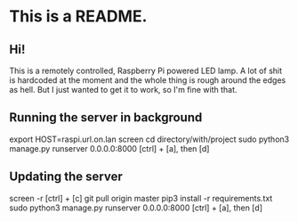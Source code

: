 # This is a README.
## Hi!

This is a remotely controlled, Raspberry Pi powered LED lamp.
A lot of shit is hardcoded at the moment and the whole thing is rough around the
edges as hell.
But I just wanted to get it to work, so I'm fine with that.

## Running the server in background
export HOST=raspi.url.on.lan
screen
cd directory/with/project
sudo python3 manage.py runserver 0.0.0.0:8000
[ctrl] + [a], then [d]

## Updating the server
screen -r
[ctrl] + [c]
git pull origin master
pip3 install -r requirements.txt
sudo python3 manage.py runserver 0.0.0.0:8000
[ctrl] + [a], then [d]
